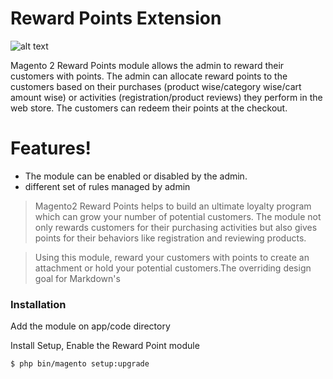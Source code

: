 # Reward Points Extension

![alt text](http://www.cardexpert.in/wp-content/uploads/2015/07/credit_card_reward_points-cashback.png)

Magento 2 Reward Points module allows the admin to reward their customers with points. The admin can allocate reward points to the customers based on their purchases (product wise/category wise/cart amount wise) or activities (registration/product reviews) they perform in the web store. The customers can redeem their points at the checkout.

 

# Features!

  - The module can be enabled or disabled by the admin.
  - different set of rules managed by admin 
 
> Magento2 Reward Points helps to build an ultimate loyalty program which can grow your number of potential customers. The module not only rewards customers for their purchasing activities but also gives points for their behaviors like registration and reviewing products.

>Using this module, reward your customers with points to create an attachment or hold your potential customers.The overriding design goal for Markdown's


### Installation
Add the module on app/code directory

Install Setup, Enable the Reward Point module
```sh
$ php bin/magento setup:upgrade

```


